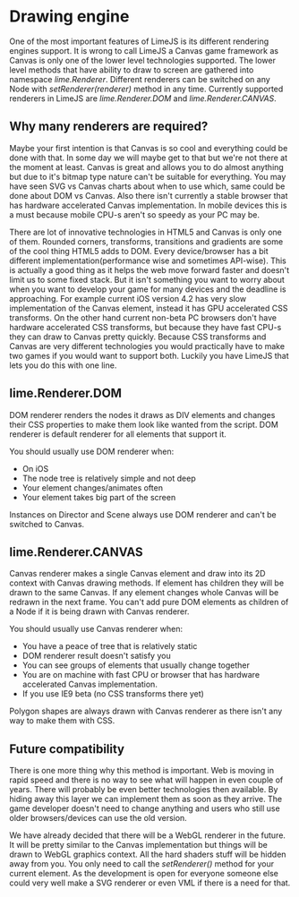 # Drawing engine

One of the most important features of LimeJS is its different rendering engines support. It is wrong to call LimeJS a Canvas game framework as Canvas is only one of the lower level technologies supported. The lower level methods that have ability to draw to screen are gathered into namespace *lime.Renderer*. Different renderers can be switched on any Node with *setRenderer(renderer)* method in any time. Currently supported renderers in LimeJS are *lime.Renderer.DOM* and *lime.Renderer.CANVAS*.

## Why many renderers are required?

Maybe your first intention is that Canvas is so cool and everything could be done with that. In some day we will maybe get to that but we're not there at the moment at least. Canvas is great and allows you to do almost anything but due to it's bitmap type nature can't be suitable for everything. You may have seen SVG vs Canvas charts about when to use which, same could be done about DOM vs Canvas. Also there isn't currently a stable browser that has hardware accelerated Canvas implementation. In mobile devices this is a must because mobile CPU-s aren't so speedy as your PC may be.

There are lot of innovative technologies in HTML5 and Canvas is only one of them. Rounded corners, transforms, transitions and gradients are some of the cool thing HTML5 adds to DOM. Every device/browser has a bit different implementation(performance wise and sometimes API-wise). This is actually a good thing as it helps the web move forward faster and doesn't limit us to some fixed stack. But it isn't something you want to worry about when you want to develop your game for many devices and the deadline is approaching. For example current iOS version 4.2 has very slow implementation of the Canvas element, instead it has GPU accelerated CSS transforms. On the other hand current non-beta PC browsers don't have hardware accelerated CSS transforms, but because they have fast CPU-s they can draw to Canvas pretty quickly. Because CSS transforms and Canvas are very different technologies you would practically have to make two games if you would want to support both. Luckily you have LimeJS that lets you do this with one line. 

## lime.Renderer.DOM

DOM renderer renders the nodes it draws as DIV elements and changes their CSS properties to make them look like wanted from the script. DOM renderer is default renderer for all elements that support it.

You should usually use DOM renderer when:

- On iOS
- The node tree is relatively simple and not deep
- Your element changes/animates often
- Your element takes big part of the screen

Instances on Director and Scene always use DOM renderer and can't be switched to Canvas.

## lime.Renderer.CANVAS

Canvas renderer makes a single Canvas element and draw into its 2D context with Canvas drawing methods. If element has children they will be drawn to the same Canvas. If any element changes whole Canvas will be redrawn in the next frame. You can't add pure DOM elements as children of a Node if it is being drawn with Canvas renderer.

You should usually use Canvas renderer when:

- You have a peace of tree that is relatively static
- DOM renderer result doesn't satisfy you
- You can see groups of elements that usually change together
- You are on machine with fast CPU or browser that has hardware accelerated Canvas implementation.
- If you use IE9 beta (no CSS transforms there yet)

Polygon shapes are always drawn with Canvas renderer as there isn't any way to make them with CSS.


## Future compatibility

There is one more thing why this method is important. Web is moving in rapid speed and there is no way to see what will happen in even couple of years. There will probably be even better technologies then available. By hiding away this layer we can implement them as soon as they arrive. The game developer doesn't need to change anything and users who still use older browsers/devices can use the old version.

We have already decided that there will be a WebGL renderer in the future. It will be pretty similar to the Canvas implementation but things will be drawn to WebGL graphics context. All the hard shaders stuff will be hidden away from you. You only need to call the *setRenderer()* method for your current element. As the development is open for everyone someone else could very well make a SVG renderer or even VML if there is a need for that.

  

